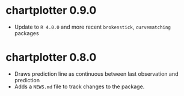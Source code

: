 # chartplotter 0.9.0

* Update to `R 4.0.0` and more recent `brokenstick`, `curvematching` packages

# chartplotter 0.8.0

* Draws prediction line as continuous between last observation and prediction
* Adds a `NEWS.md` file to track changes to the package.
